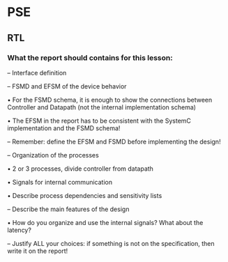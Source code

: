 # PSE

## RTL

### What the report should contains for this lesson:

– Interface definition

– FSMD and EFSM of the device behavior

• For the FSMD schema, it is enough to show the connections between Controller and Datapath (not
the internal implementation schema)

• The EFSM in the report has to be consistent with the SystemC implementation and the FSMD
schema!

– Remember: define the EFSM and FSMD before implementing the design!

– Organization of the processes

• 2 or 3 processes, divide controller from datapath

• Signals for internal communication

• Describe process dependencies and sensitivity lists

– Describe the main features of the design

• How do you organize and use the internal signals? What about the latency?

– Justify ALL your choices: if something is not on the specification, then write it on the report!
